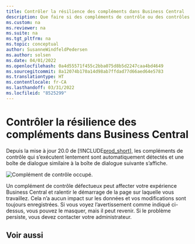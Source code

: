 ```yaml
---
title: Contrôler la résilience des compléments dans Business Central
description: Que faire si des compléments de contrôle ou des contrôles personnalisés entraînent une réduction des fonctionnalités dans Business Central.
ms.custom: na
ms.reviewer: na
ms.suite: na
ms.tgt_pltfrm: na
ms.topic: conceptual
author: SusanneWindfeldPedersen
ms.author: solsen
ms.date: 04/01/2022
ms.openlocfilehash: 0a4d55571f455c2bba075d8b5d2247caa4bd4649
ms.sourcegitcommit: 8a12074b170a14d98ab7ffdad77d66aed64e5783
ms.translationtype: HT
ms.contentlocale: fr-CA
ms.lasthandoff: 03/31/2022
ms.locfileid: "8525299"
---
```

# <a name="control-add-in-resiliency-in-business-central"></a>Contrôler la résilience des compléments dans Business Central

Depuis la mise à jour 20.0 de [!INCLUDE[prod_short](includes/prod_short.md)], les compléments de contrôle qui s’exécutent lentement sont automatiquement détectés et une boîte de dialogue similaire à la boîte de dialogue suivante s’affiche.

![Complément de contrôle occupé.](media/controladdin-resiliency.png "Complément de contrôle occupé.")

Un complément de contrôle défectueux peut affecter votre expérience Business Central et ralentir le démarrage de la page sur laquelle vous travaillez. Cela n’a aucun impact sur les données et vos modifications sont toujours enregistrées. Si vous voyez l’avertissement comme indiqué ci-dessus, vous pouvez le masquer, mais il peut revenir. Si le problème persiste, vous devez contacter votre administrateur.

## <a name="see-also"></a>Voir aussi

<!-- []() link to new topic in dev docs -->